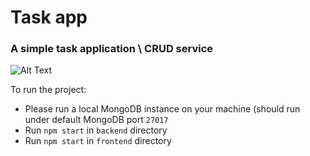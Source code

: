 # Task app
### A simple task application \ CRUD service

![Alt Text](https://s6.gifyu.com/images/Tasks-app.gif)


To run the project:
* Please run a local MongoDB instance on your machine (should run under default MongoDB port `27017`
* Run `npm start` in `backend` directory
* Run `npm start` in `frontend` directory
